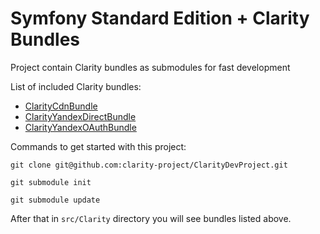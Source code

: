 Symfony Standard Edition + Clarity Bundles
========================

Project contain Clarity bundles as submodules for fast development

List of included Clarity bundles:

* [ClarityCdnBundle](https://github.com/clarity-project/ClarityCdnBundle)
* [ClarityYandexDirectBundle](https://github.com/clarity-project/ClarityYandexDirectBundle)
* [ClarityYandexOAuthBundle](https://github.com/clarity-project/ClarityYandexOAuthBundle)

Commands to get started with this project:

`git clone git@github.com:clarity-project/ClarityDevProject.git`

`git submodule init`

`git submodule update`

After that in `src/Clarity` directory you will see bundles listed above.
